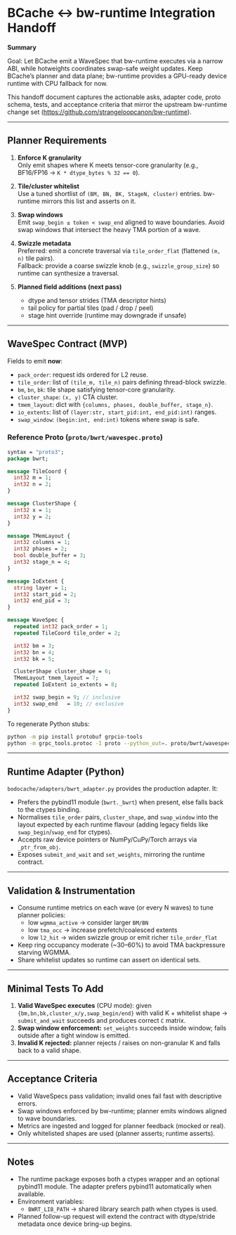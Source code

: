 # BCache ↔ bw-runtime Integration Handoff

**Summary**

Goal: Let BCache emit a WaveSpec that bw-runtime executes via a narrow ABI, while hotweights coordinates swap-safe weight updates. Keep BCache’s planner and data plane; bw-runtime provides a GPU-ready device runtime with CPU fallback for now.

This handoff document captures the actionable asks, adapter code, proto schema, tests, and acceptance criteria that mirror the upstream bw-runtime change set (https://github.com/strangeloopcanon/bw-runtime).

---

## Planner Requirements

1. **Enforce K granularity**  
   Only emit shapes where K meets tensor-core granularity (e.g., BF16/FP16 → `K * dtype_bytes % 32 == 0`).

2. **Tile/cluster whitelist**  
   Use a tuned shortlist of `(BM, BN, BK, StageN, cluster)` entries. bw-runtime mirrors this list and asserts on it.

3. **Swap windows**  
   Emit `swap_begin ≤ token < swap_end` aligned to wave boundaries. Avoid swap windows that intersect the heavy TMA portion of a wave.

4. **Swizzle metadata**  
   Preferred: emit a concrete traversal via `tile_order_flat` (flattened `(m, n)` tile pairs).  
   Fallback: provide a coarse swizzle knob (e.g., `swizzle_group_size`) so runtime can synthesize a traversal.

5. **Planned field additions (next pass)**  
   - dtype and tensor strides (TMA descriptor hints)  
   - tail policy for partial tiles (pad / drop / peel)  
   - stage hint override (runtime may downgrade if unsafe)

---

## WaveSpec Contract (MVP)

Fields to emit **now**:

- `pack_order`: request ids ordered for L2 reuse.
- `tile_order`: list of `(tile_m, tile_n)` pairs defining thread-block swizzle.
- `bm`, `bn`, `bk`: tile shape satisfying tensor-core granularity.
- `cluster_shape`: `(x, y)` CTA cluster.
- `tmem_layout`: dict with `{columns, phases, double_buffer, stage_n}`.
- `io_extents`: list of `(layer:str, start_pid:int, end_pid:int)` ranges.
- `swap_window`: `(begin:int, end:int)` tokens where swap is safe.

### Reference Proto (`proto/bwrt/wavespec.proto`)

```proto
syntax = "proto3";
package bwrt;

message TileCoord {
  int32 m = 1;
  int32 n = 2;
}

message ClusterShape {
  int32 x = 1;
  int32 y = 2;
}

message TMemLayout {
  int32 columns = 1;
  int32 phases = 2;
  bool double_buffer = 3;
  int32 stage_n = 4;
}

message IoExtent {
  string layer = 1;
  int32 start_pid = 2;
  int32 end_pid = 3;
}

message WaveSpec {
  repeated int32 pack_order = 1;
  repeated TileCoord tile_order = 2;

  int32 bm = 3;
  int32 bn = 4;
  int32 bk = 5;

  ClusterShape cluster_shape = 6;
  TMemLayout tmem_layout = 7;
  repeated IoExtent io_extents = 8;

  int32 swap_begin = 9; // inclusive
  int32 swap_end   = 10; // exclusive
}
```

To regenerate Python stubs:

```bash
python -m pip install protobuf grpcio-tools
python -m grpc_tools.protoc -I proto --python_out=. proto/bwrt/wavespec.proto
```

---

## Runtime Adapter (Python)

`bodocache/adapters/bwrt_adapter.py` provides the production adapter. It:

- Prefers the pybind11 module (`bwrt._bwrt`) when present, else falls back to the ctypes binding.
- Normalises `tile_order` pairs, `cluster_shape`, and `swap_window` into the layout expected by each runtime flavour (adding legacy fields like `swap_begin`/`swap_end` for ctypes).
- Accepts raw device pointers or NumPy/CuPy/Torch arrays via `_ptr_from_obj`.
- Exposes `submit_and_wait` and `set_weights`, mirroring the runtime contract.

---

## Validation & Instrumentation

- Consume runtime metrics on each wave (or every N waves) to tune planner policies:  
  - low `wgmma_active` → consider larger `BM/BN`  
  - low `tma_occ` → increase prefetch/coalesced extents  
  - low `l2_hit` → widen swizzle group or emit richer `tile_order_flat`
- Keep ring occupancy moderate (~30–60%) to avoid TMA backpressure starving WGMMA.
- Share whitelist updates so runtime can assert on identical sets.

---

## Minimal Tests To Add

1. **Valid WaveSpec executes** (CPU mode): given `{bm,bn,bk,cluster_x/y,swap_begin/end}` with valid K + whitelist shape → `submit_and_wait` succeeds and produces correct `C` matrix.
2. **Swap window enforcement:** `set_weights` succeeds inside window; fails outside after a tight window is emitted.
3. **Invalid K rejected:** planner rejects / raises on non-granular K and falls back to a valid shape.

---

## Acceptance Criteria

- Valid WaveSpecs pass validation; invalid ones fail fast with descriptive errors.
- Swap windows enforced by bw-runtime; planner emits windows aligned to wave boundaries.
- Metrics are ingested and logged for planner feedback (mocked or real).
- Only whitelisted shapes are used (planner asserts; runtime asserts).

---

## Notes

- The runtime package exposes both a ctypes wrapper and an optional pybind11 module. The adapter prefers pybind11 automatically when available.
- Environment variables:
  - `BWRT_LIB_PATH` → shared library search path when ctypes is used.
- Planned follow-up request will extend the contract with dtype/stride metadata once device bring-up begins.
